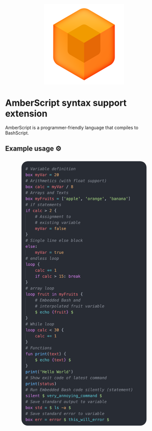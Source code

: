 <div align="center">
    <img src="images/icon.png" width=256>
</div>

# AmberScript syntax support extension 
AmberScript is a programmer-friendly language that compiles to BashScript.

## Example usage ⚙️

<div align="center">
    <img src="images/lang.png" style="border-radius: 20px; margin-top: 10px" width="400">
</div>